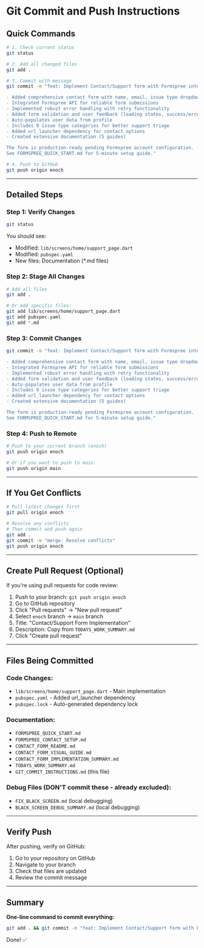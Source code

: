 # Git Commit and Push Instructions

## Quick Commands

```bash
# 1. Check current status
git status

# 2. Add all changed files
git add .

# 3. Commit with message
git commit -m "feat: Implement Contact/Support form with Formspree integration

- Added comprehensive contact form with name, email, issue type dropdown, and message fields
- Integrated Formspree API for reliable form submissions
- Implemented robust error handling with retry functionality
- Added form validation and user feedback (loading states, success/error messages)
- Auto-populates user data from profile
- Includes 9 issue type categories for better support triage
- Added url_launcher dependency for contact options
- Created extensive documentation (5 guides)

The form is production-ready pending Formspree account configuration.
See FORMSPREE_QUICK_START.md for 5-minute setup guide."

# 4. Push to GitHub
git push origin enoch
```

---

## Detailed Steps

### Step 1: Verify Changes
```bash
git status
```

You should see:
- Modified: `lib/screens/home/support_page.dart`
- Modified: `pubspec.yaml`
- New files: Documentation (*.md files)

### Step 2: Stage All Changes
```bash
# Add all files
git add .

# Or add specific files:
git add lib/screens/home/support_page.dart
git add pubspec.yaml
git add *.md
```

### Step 3: Commit Changes
```bash
git commit -m "feat: Implement Contact/Support form with Formspree integration

- Added comprehensive contact form with name, email, issue type dropdown, and message fields
- Integrated Formspree API for reliable form submissions
- Implemented robust error handling with retry functionality
- Added form validation and user feedback (loading states, success/error messages)
- Auto-populates user data from profile
- Includes 9 issue type categories for better support triage
- Added url_launcher dependency for contact options
- Created extensive documentation (5 guides)

The form is production-ready pending Formspree account configuration.
See FORMSPREE_QUICK_START.md for 5-minute setup guide."
```

### Step 4: Push to Remote
```bash
# Push to your current branch (enoch)
git push origin enoch

# Or if you want to push to main:
git push origin main
```

---

## If You Get Conflicts

```bash
# Pull latest changes first
git pull origin enoch

# Resolve any conflicts
# Then commit and push again
git add .
git commit -m "merge: Resolve conflicts"
git push origin enoch
```

---

## Create Pull Request (Optional)

If you're using pull requests for code review:

1. Push to your branch: `git push origin enoch`
2. Go to GitHub repository
3. Click "Pull requests" → "New pull request"
4. Select `enoch` branch → `main` branch
5. Title: "Contact/Support Form Implementation"
6. Description: Copy from `TODAYS_WORK_SUMMARY.md`
7. Click "Create pull request"

---

## Files Being Committed

### Code Changes:
- `lib/screens/home/support_page.dart` - Main implementation
- `pubspec.yaml` - Added url_launcher dependency
- `pubspec.lock` - Auto-generated dependency lock

### Documentation:
- `FORMSPREE_QUICK_START.md`
- `FORMSPREE_CONTACT_SETUP.md`
- `CONTACT_FORM_README.md`
- `CONTACT_FORM_VISUAL_GUIDE.md`
- `CONTACT_FORM_IMPLEMENTATION_SUMMARY.md`
- `TODAYS_WORK_SUMMARY.md`
- `GIT_COMMIT_INSTRUCTIONS.md` (this file)

### Debug Files (DON'T commit these - already excluded):
- `FIX_BLACK_SCREEN.md` (local debugging)
- `BLACK_SCREEN_DEBUG_SUMMARY.md` (local debugging)

---

## Verify Push

After pushing, verify on GitHub:
1. Go to your repository on GitHub
2. Navigate to your branch
3. Check that files are updated
4. Review the commit message

---

## Summary

**One-line command to commit everything:**
```bash
git add . && git commit -m "feat: Implement Contact/Support form with Formspree integration" && git push origin enoch
```

Done! ✅
